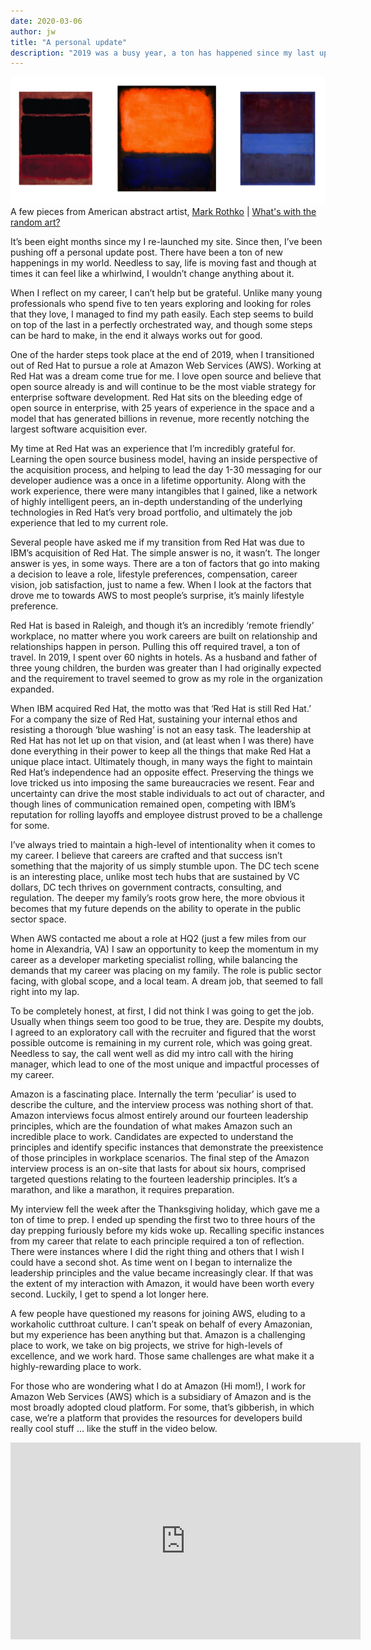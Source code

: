 ```yaml
---
date: 2020-03-06
author: jw
title: "A personal update"
description: "2019 was a busy year, a ton has happened since my last update post. Here's what's new."
---
```

![Emerald](img/siteart-rothko.png "Art by Mark Rothko")
<span class="heroart">A few pieces from American abstract artist, <a href="https://www.mark-rothko.org/">Mark Rothko</a> | <a href="../about#whats-with-the-random-art">What's with the random art?</a></span>

It’s been eight months since my I re-launched my site. Since then, I’ve been pushing off a personal update post. There have been a ton of new happenings in my world. Needless to say, life is moving fast and though at times it can feel like a whirlwind, I wouldn’t change anything about it. 

When I reflect on my career, I can’t help but be grateful. Unlike many young professionals who spend five to ten years exploring and looking for roles that they love, I managed to find my path easily. Each step seems to build on top of the last in a perfectly orchestrated way, and though some steps can be hard to make, in the end it always works out for good. 

One of the harder steps took place at the end of 2019, when I transitioned out of Red Hat to pursue a role at Amazon Web Services (AWS). Working at Red Hat was a dream come true for me. I love open source and believe that open source already is and will continue to be the most viable strategy for enterprise software development. Red Hat sits on the bleeding edge of open source in enterprise, with 25 years of experience in the space and a model that has generated billions in revenue, more recently notching the largest software acquisition ever. 

My time at Red Hat was an experience that I’m incredibly grateful for. Learning the open source business model, having an inside perspective of the acquisition process, and helping to lead the day 1-30 messaging for our developer audience was a once in a lifetime opportunity. Along with the work experience, there were many intangibles that I gained, like a network of highly intelligent peers, an in-depth understanding of the underlying technologies in Red Hat’s very broad portfolio, and ultimately the job experience that led to my current role.

Several people have asked me if my transition from Red Hat was due to IBM’s acquisition of Red Hat. The simple answer is no, it wasn’t. The longer answer is yes, in some ways. There are a ton of factors that go into making a decision to leave a role, lifestyle preferences, compensation, career vision, job satisfaction, just to name a few. When I look at the factors that drove me to towards AWS to most people’s surprise, it’s mainly lifestyle preference. 

Red Hat is based in Raleigh, and though it’s an incredibly ‘remote friendly’ workplace, no matter where you work careers are built on relationship and relationships happen in person. Pulling this off required travel, a ton of travel. In 2019, I spent over 60 nights in hotels. As a husband and father of three young children, the burden was greater than I had originally expected and the requirement to travel seemed to grow as my role in the organization expanded. 

When IBM acquired Red Hat, the motto was that ‘Red Hat is still Red Hat.’ For a company the size of Red Hat, sustaining your internal ethos and resisting a thorough ‘blue washing’ is not an easy task. The leadership at Red Hat has not let up on that vision, and (at least when I was there) have done everything in their power to keep all the things that make Red Hat a unique place intact. Ultimately though, in many ways the fight to maintain Red Hat’s independence had an opposite effect. Preserving the things we love tricked us into imposing the same bureaucracies we resent. Fear and uncertainty can drive the most stable individuals to act out of character, and though lines of communication remained open, competing with IBM’s reputation for rolling layoffs and employee distrust proved to be a challenge for some. 

I’ve always tried to maintain a high-level of intentionality when it comes to my career. I believe that careers are crafted and that success isn’t something that the majority of us simply stumble upon. The DC tech scene is an interesting place, unlike most tech hubs that are sustained by VC dollars, DC tech thrives on government contracts, consulting, and regulation. The deeper my family’s roots grow here, the more obvious it becomes that my future depends on the ability to operate in the public sector space. 

When AWS contacted me about a role at HQ2 (just a few miles from our home in Alexandria, VA) I saw an opportunity to keep the momentum in my career as a developer marketing specialist rolling, while balancing the demands that my career was placing on my family. The role is public sector facing, with global scope, and a local team. A dream job, that seemed to fall right into my lap. 

To be completely honest, at first, I did not think I was going to get the job. Usually when things seem too good to be true, they are. Despite my doubts, I agreed to an exploratory call with the recruiter and figured that the worst possible outcome is remaining in my current role, which was going great. Needless to say, the call went well as did my intro call with the hiring manager, which lead to one of the most unique and impactful processes of my career. 

Amazon is a fascinating place. Internally the term ‘peculiar’ is used to describe the culture, and the interview process was nothing short of that. Amazon interviews focus almost entirely around our fourteen leadership principles, which are the foundation of what makes Amazon such an incredible place to work. Candidates are expected to understand the principles and identify specific instances that demonstrate the preexistence of those principles in workplace scenarios. The final step of the Amazon interview process is an on-site that lasts for about six hours, comprised targeted questions relating to the fourteen leadership principles. It’s a marathon, and like a marathon, it requires preparation. 

My interview fell the week after the Thanksgiving holiday, which gave me a ton of time to prep. I ended up spending the first two to three hours of the day prepping furiously before my kids woke up. Recalling specific instances from my career that relate to each principle required a ton of reflection. There were instances where I did the right thing and others that I wish I could have a second shot. As time went on I began to internalize the leadership principles and the value became increasingly clear. If that was the extent of my interaction with Amazon, it would have been worth every second. Luckily, I get to spend a lot longer here.

A few people have questioned my reasons for joining AWS, eluding to a workaholic cutthroat culture. I can’t speak on behalf of every Amazonian, but my experience has been anything but that. Amazon is a challenging place to work, we take on big projects, we strive for high-levels of excellence, and we work hard. Those same challenges are what make it a highly-rewarding place to work. 

For those who are wondering what I do at Amazon (Hi mom!), I work for Amazon Web Services (AWS) which is a subsidiary of Amazon and is the most broadly adopted cloud platform. For some, that’s gibberish, in which case, we’re a platform that provides the resources for developers build really cool stuff … like the stuff in the video below.

<iframe width="560" height="315" src="https://www.youtube.com/embed/L91yri_Vmbs" frameborder="0" allow="accelerometer; autoplay; encrypted-media; gyroscope; picture-in-picture" allowfullscreen></iframe>